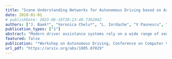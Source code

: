```yaml
---
title: "Scene Understanding Networks for Autonomous Driving based on Around View Monitoring System"
date: 2018-01-01
# publishDate: 2023-06-10T20:23:40.738204Z
authors: ["J. Baek*", "Veronica Chelu*", "L. Iordache", "V Paunescu", "A. Ghiuta H. Ryu", "Y. Soh A. Petreanu", "A. Leica", "B. Jeon."]
publication_types: ["1"]
abstract: "Modern driver assistance systems rely on a wide range of sensors (RADAR, LIDAR, ultrasound and cameras) for scene understanding and prediction. These sensors are typically used for detecting traffic participants and scene elements required for navigation. In this paper we argue that relying on camera based systems, specifically Around View Monitoring (AVM) system has great potential to achieve these goals in both parking and driving modes with decreased costs. The contributions of this paper are as follows: we present a new end-to-end solution for delimiting the safe drivable area for each frame by means of identifying the closest obstacle in each direction from the driving vehicle, we use this approach to calculate the distance to the nearest obstacles and we incorporate it into a unified end-to-end architecture capable of joint object detection, curb detection and safe drivable area detection. Furthermore, we describe the family of networks for both a high accuracy solution and a low complexity solution. We also introduce further augmentation of the base architecture with 3D object detection."
featured: false
publication: "*Workshop on Autonomous Driving, Conference on Computer Vision and Pattern Recognition (CVPR)*"
url_pdf: "https://arxiv.org/abs/1805.07029"
---
```


